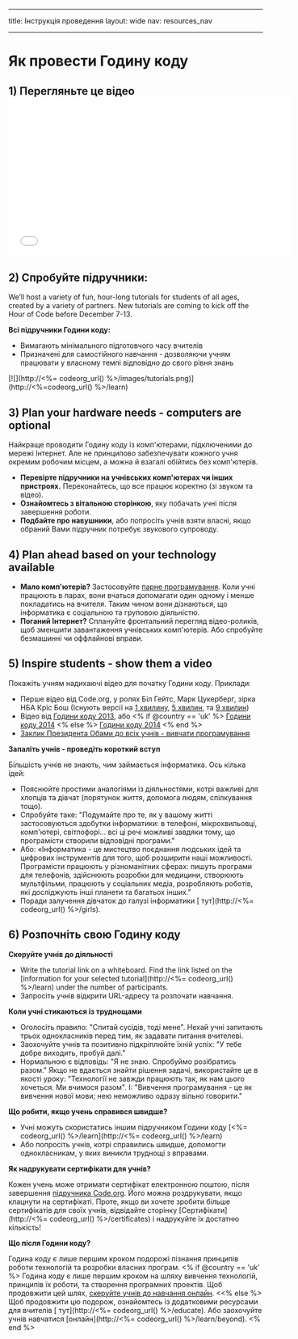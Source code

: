 * * *

title: Інструкція проведення layout: wide nav: resources_nav

* * *

# Як провести Годину коду

## 1) Перегляньте це відео <iframe width="560" height="315" src="//www.youtube.com/embed/tQeSke4hIds" frameborder="0" allowfullscreen></iframe>
## 2) Спробуйте підручники:

We’ll host a variety of fun, hour-long tutorials for students of all ages, created by a variety of partners. New tutorials are coming to kick off the Hour of Code before December 7-13.

**Всі підручники Години коду:**

  * Вимагають мінімального підготовчого часу вчителів
  * Призначені для самостійного навчання - дозволяючи учням працювати у власному темпі відповідно до свого рівня знань

[![](http://<%= codeorg_url() %>/images/tutorials.png)](http://<%=codeorg_url() %>/learn)

## 3) Plan your hardware needs - computers are optional

Найкраще проводити Годину коду із комп'ютерами, підключеними до мережі Інтернет. Але не принципово забезпечувати кожного учня окремим робочим місцем, а можна й взагалі обійтись без комп'ютерів.

  * **Перевірте підручники на учнівських комп'ютерах чи інших пристроях.** Переконайтесь, що все працює коректно (зі звуком та відео).
  * **Ознайомтесь з вітальною сторінкою**, яку побачать учні після завершення роботи. 
  * **Подбайте про навушники**, або попросіть учнів взяти власні, якщо обраний Вами підручник потребує звукового супроводу.

## 4) Plan ahead based on your technology available

  * **Мало комп'ютерів?** Застосовуйте [парне програмування](http://www.ncwit.org/resources/pair-programming-box-power-collaborative-learning). Коли учні працюють в парах, вони вчаться допомагати один одному і менше покладатись на вчителя. Таким чином вони дізнаються, що інформатика є соціальною та груповою діяльністю.
  * **Поганий Інтернет?** Сплануйте фронтальний перегляд відео-роликів, щоб зменшити завантаження учнівських комп'ютерів. Або спробуйте безмашинні чи оффлайнові вправи.

## 5) Inspire students - show them a video

Покажіть учням надихаючі відео для початку Години коду. Приклади:

  * Перше відео від Code.org, у ролях Біл Гейтс, Марк Цукерберг, зірка НБА Кріс Бош (Існують версії на [1 хвилину](https://www.youtube.com/watch?v=qYZF6oIZtfc), [5 хвилин](https://www.youtube.com/watch?v=nKIu9yen5nc), та [9 хвилин](https://www.youtube.com/watch?v=dU1xS07N-FA))
  * Відео від [Години коду 2013](https://www.youtube.com/watch?v=FC5FbmsH4fw), або <% if @country == 'uk' %> [Години коду 2014](https://www.youtube.com/watch?v=96B5-JGA9EQ) <% else %> [Години коду 2014](https://www.youtube.com/watch?v=rH7AjDMz_dc&index=2&list=PLzdnOPI1iJNe1WmdkMG-Ca8cLQpdEAL7Q) <% end %>
  * [Заклик Президента Обами до всіх учнів - вивчати програмування](https://www.youtube.com/watch?v=6XvmhE1J9PY)

**Запаліть учнів - проведіть короткий вступ**

Більшість учнів не знають, чим займається інформатика. Ось кілька ідей:

  * Пояснюйте простими аналогіями із діяльностями, котрі важливі для хлопців та дівчат (порятунок життя, допомога людям, спілкування тощо).
  * Спробуйте таке: "Подумайте про те, як у вашому житті застосовуються здобутки інформатики: в телефоні, мікрохвильовці, комп'ютері, світлофорі... всі ці речі можливі завдяки тому, що програмісти створили відповідні програми."
  * Або: «Інформатика - це мистецтво поєднання людських ідей та цифрових інструментів для того, щоб розширити наші можливості. Програмісти працюють у різноманітних сферах: пишуть програми для телефонів, здійснюють розробки для медицини, створюють мультфільми, працюють у соціальних медіа, розробляють роботів, які досліджують інші планети та багатьох інших."
  * Поради залучення дівчаток до галузі інформатики [ тут](http://<%= codeorg_url() %>/girls). 

## 6) Розпочніть свою Годину коду

**Скеруйте учнів до діяльності**

  * Write the tutorial link on a whiteboard. Find the link listed on the [information for your selected tutorial](http://<%= codeorg_url() %>/learn) under the number of participants. 
  * Запросіть учнів відкрити URL-адресу та розпочати навчання.

**Коли учні стикаються із труднощами**

  * Оголосіть правило: "Спитай сусідів, тоді мене". Нехай учні запитають трьох однокласників перед тим, як задавати питання вчителеві.
  * Заохочуйте учнів та позитивно підкріплюйте їхній успіх: "У тебе добре виходить, пробуй далі."
  * Нормальною є відповідь: "Я не знаю. Спробуймо розібратись разом." Якщо не вдається знайти рішення задачі, використайте це в якості уроку: "Технології не завжди працюють так, як нам цього хочеться. Ми вчимося разом". І: "Вивчення програмування - це як вивчення нової мови; нею неможливо одразу вільно говорити."

**Що робити, якщо учень справився швидше?**

  * Учні можуть скористатись іншим підручником Години коду [<%= codeorg_url() %>/learn](http://<%= codeorg_url() %>/learn)
  * Або попросіть учнів, котрі справились швидше, допомогти однокласникам, у яких виникли труднощі з вправами.

**Як надрукувати сертифікати для учнів?**

Кожен учень може отримати сертифікат електронною поштою, після завершення [підручника Code.org](http://studio.code.org). Його можна роздрукувати, якщо клацнути на сертифікаті. Проте, якщо ви хочете зробити більше сертифікатів для своїх учнів, відвідайте сторінку [Сертифікати](http://<%= codeorg_url() %>/certificates) і надрукуйте їх достатню кількість!

**Що після Години коду?**

Година коду є лише першим кроком подорожі пізнання принципів роботи технологій та розробки власних програм. <% if @country == 'uk' %> Година коду є лише першим кроком на шляху вивчення технологій, принципів їх роботи, та створення програмних проектів. Щоб продовжити цей шлях, [скеруйте учнів до навчання онлайн](http://uk.code.org/learn/beyond). <<% else %> Щоб продовжити цю подорож, ознайомтесь із додатковими ресурсами для вчителів [ тут](http://<%= codeorg_url() %>/educate). Або заохочуйте учнів навчатися [онлайн](http://<%= codeorg_url() %>/learn/beyond). <% end %>